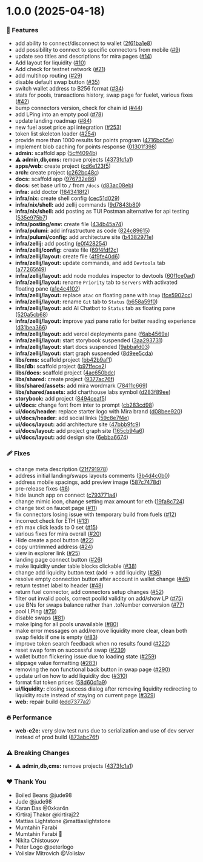 # 1.0.0 (2025-04-18)

### 🚀 Features

- add ability to connect/disconnect to wallet ([2f61ba1e8](https://github.com/mira-amm/mira-amm-web/commit/2f61ba1e8))
- add possibility to connect to specific connectors from mobile ([#9](https://github.com/mira-amm/mira-amm-web/pull/9))
- update seo titles and descriptions for mira pages ([#14](https://github.com/mira-amm/mira-amm-web/pull/14))
- Add layout for liquidity ([#10](https://github.com/mira-amm/mira-amm-web/pull/10))
- Add check for testnet network ([#21](https://github.com/mira-amm/mira-amm-web/pull/21))
- add multihop routing ([#29](https://github.com/mira-amm/mira-amm-web/pull/29))
- disable default swap button ([#35](https://github.com/mira-amm/mira-amm-web/pull/35))
- switch wallet address to B256 format ([#34](https://github.com/mira-amm/mira-amm-web/pull/34))
- stats for pools, transactions history, swap page for fuelet, various fixes ([#42](https://github.com/mira-amm/mira-amm-web/pull/42))
- bump connectors version, check for chain id ([#44](https://github.com/mira-amm/mira-amm-web/pull/44))
- add LPing into an empty pool ([#78](https://github.com/mira-amm/mira-amm-web/pull/78))
- update landing roadmap ([#84](https://github.com/mira-amm/mira-amm-web/pull/84))
- new fuel asset price api integration ([#253](https://github.com/mira-amm/mira-amm-web/pull/253))
- token list skeleton loader ([#254](https://github.com/mira-amm/mira-amm-web/pull/254))
- provide more than 1000 results for points program ([4716bc05e](https://github.com/mira-amm/mira-amm-web/commit/4716bc05e))
- implement blob caching for points response ([01301f398](https://github.com/mira-amm/mira-amm-web/commit/01301f398))
- **admin:** scaffold app ([5cff4094b](https://github.com/mira-amm/mira-amm-web/commit/5cff4094b))
- ⚠️  **admin,db,cms:** remove projects ([4373fc1a1](https://github.com/mira-amm/mira-amm-web/commit/4373fc1a1))
- **apps/web:** create project ([cd6e123f5](https://github.com/mira-amm/mira-amm-web/commit/cd6e123f5))
- **arch:** create project ([c262bc48c](https://github.com/mira-amm/mira-amm-web/commit/c262bc48c))
- **docs:** scaffold app ([976732e86](https://github.com/mira-amm/mira-amm-web/commit/976732e86))
- **docs:** set base url to `/` from `/docs` ([d83ac08eb](https://github.com/mira-amm/mira-amm-web/commit/d83ac08eb))
- **infra:** add doctor ([1843418f2](https://github.com/mira-amm/mira-amm-web/commit/1843418f2))
- **infra/nix:** create shell config ([cec51d029](https://github.com/mira-amm/mira-amm-web/commit/cec51d029))
- **infra/nix/shell:** add zellij commands ([9d7843b80](https://github.com/mira-amm/mira-amm-web/commit/9d7843b80))
- **infra/nix/shell:** add posting as TUI Postman alternative for api testing ([535e975b7](https://github.com/mira-amm/mira-amm-web/commit/535e975b7))
- **infra/posting/env:** create file ([434b45a74](https://github.com/mira-amm/mira-amm-web/commit/434b45a74))
- **infra/pulumi:** add infrastructure as code ([824c89615](https://github.com/mira-amm/mira-amm-web/commit/824c89615))
- **infra/pulumi/config:** add architecture site ([b4382971e](https://github.com/mira-amm/mira-amm-web/commit/b4382971e))
- **infra/zellij:** add posting ([e0f428254](https://github.com/mira-amm/mira-amm-web/commit/e0f428254))
- **infra/zellij/config:** create file ([69f4fdf2c](https://github.com/mira-amm/mira-amm-web/commit/69f4fdf2c))
- **infra/zellij/layout:** create file ([4f9fe40d6](https://github.com/mira-amm/mira-amm-web/commit/4f9fe40d6))
- **infra/zellij/layout:** update commands, and add `Devtools` tab ([a77265f49](https://github.com/mira-amm/mira-amm-web/commit/a77265f49))
- **infra/zellij/layout:** add node modules inspector to devtools ([60f1ce0ad](https://github.com/mira-amm/mira-amm-web/commit/60f1ce0ad))
- **infra/zellij/layout:** rename `Priority` tab to `Servers` with activated floating pane ([a1e4c4102](https://github.com/mira-amm/mira-amm-web/commit/a1e4c4102))
- **infra/zellij/layout:** replace `atac` on floating pane with `btop` ([fce5902cc](https://github.com/mira-amm/mira-amm-web/commit/fce5902cc))
- **infra/zellij/layout:** rename `Git` tab to `Status` ([b658a59f0](https://github.com/mira-amm/mira-amm-web/commit/b658a59f0))
- **infra/zellij/layout:** add AI Chatbot to `Status` tab as floating pane ([520a5cb68](https://github.com/mira-amm/mira-amm-web/commit/520a5cb68))
- **infra/zellij/layout:** improve yazi pane ratio for better reading experience ([d31bea366](https://github.com/mira-amm/mira-amm-web/commit/d31bea366))
- **infra/zellij/layout:** add vercel deployments pane ([f6ab4569a](https://github.com/mira-amm/mira-amm-web/commit/f6ab4569a))
- **infra/zellij/layout:** start storybook suspended ([3aa293731](https://github.com/mira-amm/mira-amm-web/commit/3aa293731))
- **infra/zellij/layout:** start docs suspended ([9abbafd03](https://github.com/mira-amm/mira-amm-web/commit/9abbafd03))
- **infra/zellij/layout:** start graph suspended ([8d9ee5cda](https://github.com/mira-amm/mira-amm-web/commit/8d9ee5cda))
- **libs/cms:** scaffold project ([bb42b9af1](https://github.com/mira-amm/mira-amm-web/commit/bb42b9af1))
- **libs/db:** scaffold project ([b97ffece2](https://github.com/mira-amm/mira-amm-web/commit/b97ffece2))
- **libs/docs:** scaffold project ([4ac650bdc](https://github.com/mira-amm/mira-amm-web/commit/4ac650bdc))
- **libs/shared:** create project ([9377ac76f](https://github.com/mira-amm/mira-amm-web/commit/9377ac76f))
- **libs/shared/assets:** add mira wordmark ([78411c669](https://github.com/mira-amm/mira-amm-web/commit/78411c669))
- **libs/shared/assets:** add charthouse labs symbol ([d283f89ee](https://github.com/mira-amm/mira-amm-web/commit/d283f89ee))
- **storybook:** add project ([8494ceaf5](https://github.com/mira-amm/mira-amm-web/commit/8494ceaf5))
- **ui/docs:** change font from inter to prompt ([cb283cd98](https://github.com/mira-amm/mira-amm-web/commit/cb283cd98))
- **ui/docs/header:** replace starter logo with Mira brand ([d08bee920](https://github.com/mira-amm/mira-amm-web/commit/d08bee920))
- **ui/docs/header:** add social links ([59c8e7f4e](https://github.com/mira-amm/mira-amm-web/commit/59c8e7f4e))
- **ui/docs/layout:** add architecture site ([47bbb9fc9](https://github.com/mira-amm/mira-amm-web/commit/47bbb9fc9))
- **ui/docs/layout:** add project graph site ([165cb94a6](https://github.com/mira-amm/mira-amm-web/commit/165cb94a6))
- **ui/docs/layout:** add design site ([6ebba6674](https://github.com/mira-amm/mira-amm-web/commit/6ebba6674))

### 🩹 Fixes

- change meta description ([21f791978](https://github.com/mira-amm/mira-amm-web/commit/21f791978))
- address initial landing/swaps layouts comments ([3b4d4c0b0](https://github.com/mira-amm/mira-amm-web/commit/3b4d4c0b0))
- address mobile spacings, add preview image ([587c7478d](https://github.com/mira-amm/mira-amm-web/commit/587c7478d))
- pre-release fixes ([#6](https://github.com/mira-amm/mira-amm-web/pull/6))
- hide launch app on connect ([c793771a4](https://github.com/mira-amm/mira-amm-web/commit/c793771a4))
- change mimic icon, change setting max amount for eth ([19fa8c724](https://github.com/mira-amm/mira-amm-web/commit/19fa8c724))
- change text on faucet page ([#11](https://github.com/mira-amm/mira-amm-web/pull/11))
- fix connectors losing issue with temporary build from fuels ([#12](https://github.com/mira-amm/mira-amm-web/pull/12))
- incorrect check for ETH ([#13](https://github.com/mira-amm/mira-amm-web/pull/13))
- eth max click leads to 0 set ([#15](https://github.com/mira-amm/mira-amm-web/pull/15))
- various fixes for mira overall ([#20](https://github.com/mira-amm/mira-amm-web/pull/20))
- Hide create a pool button ([#22](https://github.com/mira-amm/mira-amm-web/pull/22))
- copy untrimmed address ([#24](https://github.com/mira-amm/mira-amm-web/pull/24))
- view in explorer link ([#25](https://github.com/mira-amm/mira-amm-web/pull/25))
- landing page connect button ([#26](https://github.com/mira-amm/mira-amm-web/pull/26))
- make liquidity under table blocks clickable ([#38](https://github.com/mira-amm/mira-amm-web/pull/38))
- change add liquidity button text (add -> add liquidity ([#36](https://github.com/mira-amm/mira-amm-web/pull/36))
- resolve empty connection button after account in wallet change ([#45](https://github.com/mira-amm/mira-amm-web/pull/45))
- return testnet label to header ([#48](https://github.com/mira-amm/mira-amm-web/pull/48))
- return fuel connector, add connectors setup changes ([#52](https://github.com/mira-amm/mira-amm-web/pull/52))
- filter out invalid pools, correct poolId validity on add/show LP ([#75](https://github.com/mira-amm/mira-amm-web/pull/75))
- use BNs for swaps balance rather than .toNumber conversion ([#77](https://github.com/mira-amm/mira-amm-web/pull/77))
- pool LPing ([#79](https://github.com/mira-amm/mira-amm-web/pull/79))
- disable swaps ([#81](https://github.com/mira-amm/mira-amm-web/pull/81))
- make lping for all pools unavailable ([#80](https://github.com/mira-amm/mira-amm-web/pull/80))
- make error messages on add/remove liquidity more clear, clean both swap fields if one is empty ([#83](https://github.com/mira-amm/mira-amm-web/pull/83))
- improve token search feedback when no results found ([#222](https://github.com/mira-amm/mira-amm-web/pull/222))
- reset swap form on successful swap ([#239](https://github.com/mira-amm/mira-amm-web/pull/239))
- wallet button flickering issue due to loading state ([#259](https://github.com/mira-amm/mira-amm-web/pull/259))
- slippage value formatting ([#283](https://github.com/mira-amm/mira-amm-web/pull/283))
- removing the non functional back button in swap page ([#290](https://github.com/mira-amm/mira-amm-web/pull/290))
- update url on how to add liquidity doc ([#310](https://github.com/mira-amm/mira-amm-web/pull/310))
- format fiat token prices ([58d60d1a9](https://github.com/mira-amm/mira-amm-web/commit/58d60d1a9))
- **ui/liquidity:** closing success dialog after removing liquidity redirecting to liquidity route instead of staying on current page ([#329](https://github.com/mira-amm/mira-amm-web/pull/329))
- **web:** repair build ([edd7377a2](https://github.com/mira-amm/mira-amm-web/commit/edd7377a2))

### 🔥 Performance

- **web-e2e:** very slow test runs due to serialization and use of dev server instead of prod build ([873abc76f](https://github.com/mira-amm/mira-amm-web/commit/873abc76f))

### ⚠️  Breaking Changes

- ⚠️  **admin,db,cms:** remove projects ([4373fc1a1](https://github.com/mira-amm/mira-amm-web/commit/4373fc1a1))

### ❤️ Thank You

- Boiled Beans @jude98
- Jude @jude98
- Karan Das @0xkar4n
- Kirtiraj Thakor @kirtiraj22
- Mattias Lightstone @mattiaslightstone
- Mumtahin Farabi
- Mumtahin Farabi 🐞
- Nikita Chistousov
- Peter Logo @peterlogo
- Voiislav Mitrovich @Voiislav